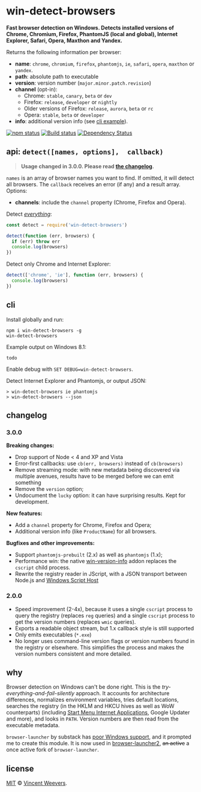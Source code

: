 # win-detect-browsers

**Fast browser detection on Windows. Detects installed versions of Chrome, Chromium, Firefox, PhantomJS (local and global), Internet Explorer, Safari, Opera, Maxthon and Yandex.**

Returns the following information per browser:

- **name**: `chrome`, `chromium`, `firefox`, `phantomjs`, `ie`, `safari`, `opera`, `maxthon` or `yandex`.
- **path**: absolute path to executable
- **version**: version number (`major.minor.patch.revision`)
- **channel** (opt-in):
  - Chrome: `stable`, `canary`, `beta` or `dev`
  - Firefox: `release`, `developer` or `nightly`
  - Older versions of Firefox: `release`, `aurora`, `beta` or `rc`
  - Opera: `stable`, `beta` or `developer`
- **info**: additional version info (see [cli example](#cli)).

[![npm status](http://img.shields.io/npm/v/win-detect-browsers.svg?style=flat-square)](https://www.npmjs.org/package/win-detect-browsers) [![Build status](https://img.shields.io/appveyor/ci/vweevers/win-detect-browsers.svg?style=flat-square)](https://ci.appveyor.com/project/vweevers/win-detect-browsers) [![Dependency Status](https://img.shields.io/david/vweevers/win-detect-browsers.svg?style=flat-square)](https://david-dm.org/vweevers/win-detect-browsers)

## api: `detect([names, options],  callback)`

> **Usage changed in 3.0.0. Please read [the changelog](#300).**

`names` is an array of browser names you want to find. If omitted, it will detect all browsers. The `callback` receives an error (if any) and a result array. Options:

- **channels**: include the `channel` property (Chrome, Firefox and Opera).

Detect *[everything](http://youtu.be/k1yvvNvlXtg)*:

```js
const detect = require('win-detect-browsers')

detect(function (err, browsers) {
  if (err) throw err
  console.log(browsers)
})
```

Detect only Chrome and Internet Explorer:

```js
detect(['chrome', 'ie'], function (err, browsers) {
  console.log(browsers)
})
```

## cli

Install globally and run:

    npm i win-detect-browsers -g
    win-detect-browsers

Example output on Windows 8.1:

```
todo
```

Enable debug with `SET DEBUG=win-detect-browsers`.

Detect Internet Explorer and Phantomjs, or output JSON:

```
> win-detect-browsers ie phantomjs
> win-detect-browsers --json
```

## changelog

### 3.0.0

**Breaking changes:**

- Drop support of Node < 4 and XP and Vista
- Error-first callbacks: use `cb(err, browsers)` instead of `cb(browsers)`
- Remove streaming mode: with new metadata being discovered via multiple avenues, results have to be merged before we can emit something
- Remove the `version` option;
- Undocument the `lucky` option: it can have surprising results. Kept for development.

**New features:**

- Add a `channel` property for Chrome, Firefox and Opera;
- Additional version info (like `ProductName`) for all browsers.

**Bugfixes and other improvements:**

- Support `phantomjs-prebuilt` (2.x) as well as `phantomjs` (1.x);
- Performance win: the native [win-version-info](https://www.npmjs.org/package/win-version-info) addon replaces the `cscript` child process.
- Rewrite the registry reader in JScript, with a JSON transport between Node.js and [Windows Script Host](https://en.wikipedia.org/wiki/Windows_Script_Host)

### 2.0.0

- Speed improvement (2-4x), because it uses a single `cscript` process to query the registry (replaces `reg` queries) and a single `cscript` process to get the version numbers (replaces `wmic` queries).
- Exports a readable object stream, but 1.x callback style is still supported
- Only emits executables (`*.exe`)
- No longer uses command-line version flags or version numbers found in the registry or elsewhere. This simplifies the process and makes the version numbers consistent and more detailed.

## why

Browser detection on Windows can't be done right. This is the *try-everything-and-fail-silently* approach. It accounts for architecture differences, normalizes environment variables, tries default locations, searches the registry (in the HKLM and HKCU hives as well as WoW counterparts) (including [Start Menu Internet Applications](http://msdn.microsoft.com/en-us/library/windows/desktop/dd203067(v=vs.85).aspx), Google Updater and more), and looks in `PATH`. Version numbers are then read from the executable metadata.

`browser-launcher` by substack has [poor Windows support](https://github.com/substack/browser-launcher/issues/7), and it prompted me to create this module. It is now used in [browser-launcher2](https://github.com/benderjs/browser-launcher2), ~~an active~~ a once active fork of `browser-launcher`.

## license

[MIT](http://opensource.org/licenses/MIT) © [Vincent Weevers](http://vincentweevers.nl).
